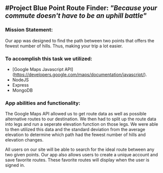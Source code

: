 #Project Blue Point Route Finder: 
*"Because your commute doesn't have to be an uphill battle"*
--------------------

### Mission Statement: 
Our app was designed to find the path between two points that offers the fewest number of hills.  Thus, making your trip a lot easier.

### To accomplish this task we utilized: 
+ [Google Maps Javascript API] (https://developers.google.com/maps/documentation/javascript/). 
+ NodeJS
+ Express
+ MongoDB

### App abilities and functionality: 

The Google Maps API allowed us to get route data as well as possible alternative routes to our destination. 
We then had to split up the route data into legs and run a seperate elevation function on those legs. We were able to then utilized this data
and the standard deviation from the average elevation to determine which path had the fewest number of hills and elevation changes. 

All users on our site will be able to search for the ideal route between any two given points.
Our app also allows users to create a unique account and save favorite routes.  These favorite routes will display when the user is signed in. 

